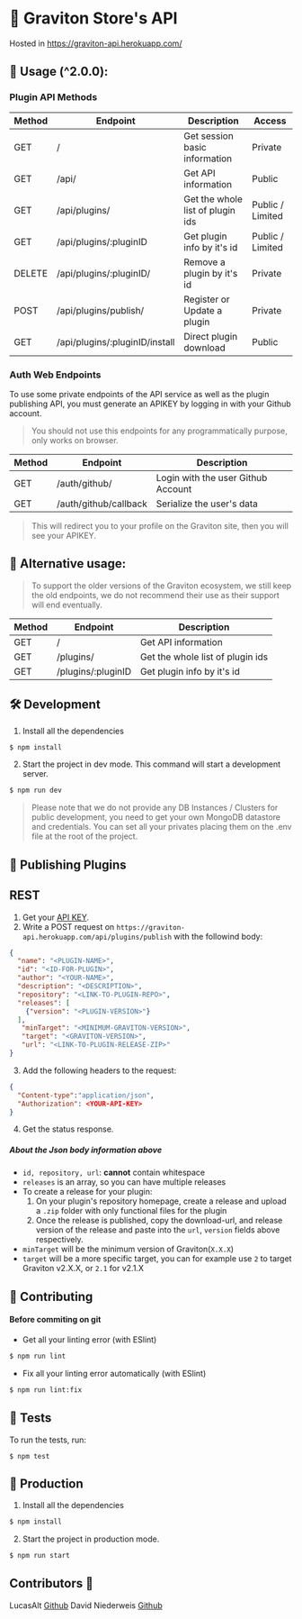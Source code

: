 # 🎡 Graviton Store's API

Hosted in https://graviton-api.herokuapp.com/

## 📖 Usage (^2.0.0): 

### Plugin API Methods

| Method | Endpoint | Description | Access |
| ------------- | ------------- | ----- | ---- |
| GET | / | Get session basic information | Private |
| GET | /api/ | Get API information | Public |
| GET | /api/plugins/ | Get the whole list of plugin ids | Public / Limited |
| GET | /api/plugins/:pluginID | Get plugin info by it's id | Public / Limited |
| DELETE | /api/plugins/:pluginID/ | Remove a plugin by it's id | Private |
| POST | /api/plugins/publish/ | Register or Update a plugin | Private |
| GET | /api/plugins/:pluginID/install | Direct plugin download | Public |

### Auth Web Endpoints

To use some private endpoints of the API service as well as the plugin publishing API, you must generate an APIKEY by logging in with your Github account.

> You should not use this endpoints for any programmatically purpose, only works on browser.

| Method | Endpoint | Description |
| --------------- | ------------- | ------ |
| GET | /auth/github/ | Login with the user Github Account |
| GET | /auth/github/callback | Serialize the user's data |

> This will redirect you to your profile on the Graviton site, then you will see your APIKEY. 

## 📖 Alternative usage:

> To support the older versions of the Graviton ecosystem, we still keep the old endpoints, we do not recommend their use as their support will end eventually.

| Method | Endpoint | Description |
| ------------- | ------------- | ----- |
| GET | / | Get API information |
| GET | /plugins/ | Get the whole list of plugin ids |
| GET | /plugins/:pluginID | Get plugin info by it's id |

## 🛠️ Development

1. Install all the dependencies
```sh
$ npm install
```

2. Start the project in dev mode. This command will start a development server.
```sh
$ npm run dev
```
> Please note that we do not provide any DB Instances / Clusters for public development, you need to get your own MongoDB datastore and credentials. You can set all your privates placing them on the .env file at the root of the project.

## 🔌 Publishing Plugins

## REST

1. Get your [API KEY](http://graviton.netlify.app).
2. Write a POST request on `https://graviton-api.herokuapp.com/api/plugins/publish` with the followind body:
```json
{
  "name": "<PLUGIN-NAME>",
  "id": "<ID-FOR-PLUGIN>",
  "author": "<YOUR-NAME>",
  "description": "<DESCRIPTION>",
  "repository": "<LINK-TO-PLUGIN-REPO>",
  "releases": [ 
    {"version": "<PLUGIN-VERSION>"}
  ],
   "minTarget": "<MINIMUM-GRAVITON-VERSION>",
   "target": "<GRAVITON-VERSION>",
   "url": "<LINK-TO-PLUGIN-RELEASE-ZIP>"
}
```
3. Add the following headers to the request:

```json
{
  "Content-type":"application/json",
  "Authorization": <YOUR-API-KEY>
}
```

4. Get the status response.

##### About the Json body information above
* `id, repository, url`: __cannot__ contain whitespace
* `releases` is an array, so you can have multiple releases
* To create a release for your plugin:
  1. On your plugin's repository homepage, create a release and upload a `.zip` folder with only functional files for the plugin
  2. Once the release is published, copy the download-url, and release version of the release and paste into the `url`, `version` fields above respectively.
* `minTarget` will be the minimum version of Graviton(`X.X.X`)
* `target` will be a more specific target, you can for example use `2` to target Graviton v2.X.X, or `2.1` for v2.1.X

## 🎎 Contributing
#### Before commiting on git

* Get all your linting error (with ESlint)
```sh
$ npm run lint
```

* Fix all your linting error automatically (with ESlint)
```sh
$ npm run lint:fix
```

## 🧦 Tests

To run the tests, run:
```shell
$ npm test
```

## 💾 Production

1. Install all the dependencies
```sh
$ npm install
```

2. Start the project in production mode.
```sh
$ npm run start
```

## Contributors 🤠
LucasAlt [Github](https://github.com/LucasCtrl)
David Niederweis [Github](https://github.com/DJN1)
